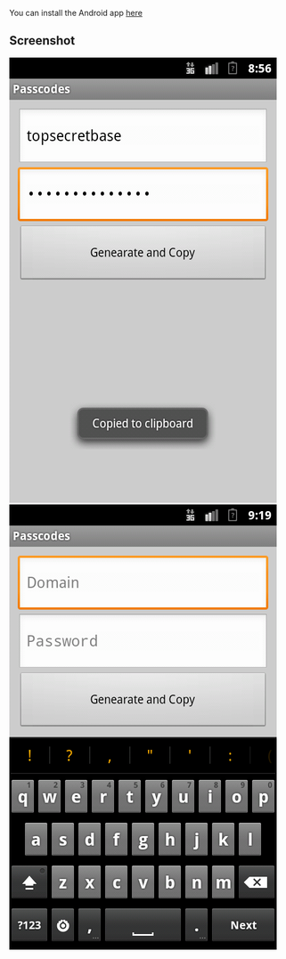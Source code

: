You can install the Android app [here](https://play.google.com/store/apps/details?id=app.seraph.passcodes)

Screenshot
----------

![Screenshot](screenshot.png)
![Screenshot](screenshot2.png)